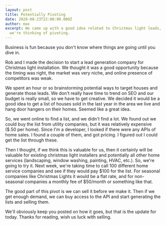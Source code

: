 ```yaml
---
layout: post
title: Potentially Pivoting
date: 2020-08-23T22:00:00.000Z
author: max
excerpt: We came up with a good idea related to Christmas light leads, and now
  we're thinking of pivoting.
---
```

Business is fun because you don't know where things are going until you dive in. 

Rob and I made the decision to start a lead generation company for Christmas light installation. We thought it was a good opportunity because the timing was right, the market was very niche, and online presence of competitors was weak. 

We spent an hour or so brainstorming potential ways to target houses and generate those leads. We don't really have time to trend on SEO and our budget is really small, so we have to get creative. We decided it would be a good idea to get a list of houses sold in the last year in the area we live and hang door hangers on their homes. Seemed like a great idea. 

So, we went online to find a list, and we didn't find a lot. We found out we could buy the list from utility companies, but it was relatively expensive ($.50 per home). Since I'm a developer, I looked if there were any APIs of home sales. I found a couple of them, and got pricing. I figured out I could get the list through these. 

Then I thought, if we think this is valuable for us, then it certainly will be valuable for existing christmas light installers and potentially all other home services (landscaping, window washing, painting, HVAC, etc.). So, we're going to try it. Next week, we're taking time to call 100 different home service companies and see if they would pay $100 for the list. For seasonal companies like Christmas Lights it would be a flat rate, and for non-seasonal companies a monthly fee of $50/month or something like that. 

The good part of this pivot is we can sell it before we make it. Then if we get enough demand, we can buy access to the API and start generating the lists and selling them. 

We'll obviously keep you posted on how it goes, but that is the update for today. Thanks for reading, wish us luck with selling.